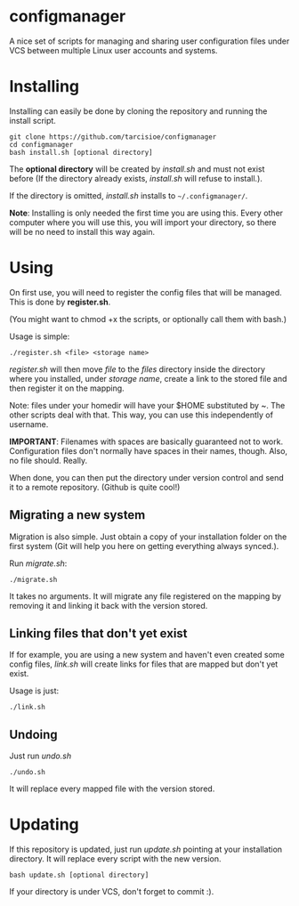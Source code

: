configmanager
=============

A nice set of scripts for managing and sharing user configuration files under
VCS between multiple Linux user accounts and systems.

# Installing

Installing can easily be done by cloning the repository and running the install
script.

    git clone https://github.com/tarcisioe/configmanager
    cd configmanager
    bash install.sh [optional directory]
    
The **optional directory** will be created by *install.sh* and must not exist
before (If the directory already exists, *install.sh* will refuse to install.).

If the directory is omitted, *install.sh* installs to `~/.configmanager/`.

**Note**: Installing is only needed the first time you are using this. Every
other computer where you will use this, you will import your directory, so
there will be no need to install this way again.

# Using

On first use, you will need to register the config files that will be managed.
This is done by **register.sh**.

(You might want to chmod +x the scripts, or optionally call them with bash.)

Usage is simple:

    ./register.sh <file> <storage name>
    
*register.sh* will then move *file* to the *files* directory inside the
directory where you installed, under *storage name*, create a link to the stored
file and then register it on the mapping.

Note: files under your homedir will have your $HOME substituted by ~. The other 
scripts deal with that. This way, you can use this independently of username.

**IMPORTANT**: Filenames with spaces are basically guaranteed not to work.
Configuration files don't normally have spaces in their names, though. Also, no
file should. Really.

When done, you can then put the directory under version control and send it to a
remote repository. (Github is quite
cool!)

## Migrating a new system

Migration is also simple. Just obtain a copy of your installation folder on the
first system (Git will help you here on getting everything always synced.).

Run *migrate.sh*:

    ./migrate.sh
    
It takes no arguments. It will migrate any file registered on the mapping by
removing it and linking it back with the version stored.

## Linking files that don't yet exist

If for example, you are using a new system and haven't even created some config
files, *link.sh* will create links for files that are mapped but don't yet
exist.

Usage is just:

    ./link.sh
    
## Undoing

Just run *undo.sh*

    ./undo.sh
   
It will replace every mapped file with the version stored.

# Updating

If this repository is updated, just run *update.sh* pointing at your
installation directory. It will replace every script with the new version.

    bash update.sh [optional directory]
    
If your directory is under VCS, don't forget to commit :).
